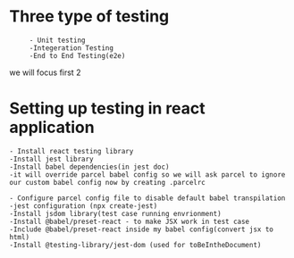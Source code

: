  # Three type of testing
         - Unit testing
         -Integeration Testing
         -End to End Testing(e2e)

 we will focus first 2 

 # Setting up testing in react application
    - Install react testing library
    -Install jest library
    -Install babel dependencies(in jest doc)
    -it will override parcel babel config so we will ask parcel to ignore our custom babel config now by creating .parcelrc 

    - Configure parcel config file to disable default babel transpilation
    -jest configuration (npx create-jest)
    -Install jsdom library(test case running envrionment)
    -Install @babel/preset-react - to make JSX work in test case
    -Include @babel/preset-react inside my babel config(convert jsx to html)
    -Install @testing-library/jest-dom (used for toBeIntheDocument)